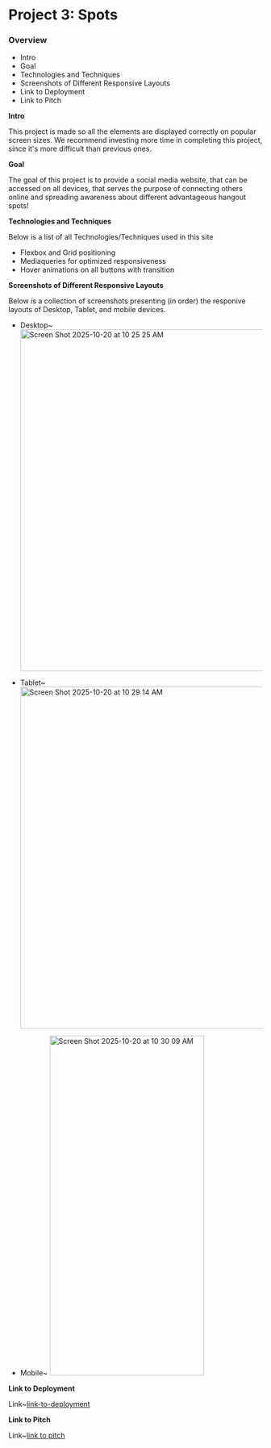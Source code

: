 # Project 3: Spots

### Overview  

* Intro  
* Goal  
* Technologies and Techniques
* Screenshots of Different Responsive Layouts
* Link to Deployment
* Link to Pitch
  
**Intro**
  
This project is made so all the elements are displayed correctly on popular screen sizes. We recommend investing more time in completing this project, since it's more difficult than previous ones.  
  
**Goal**  
  
The goal of this project is to provide a social media website, that can be accessed on all devices, that serves the purpose of connecting others online and spreading awareness about different advantageous hangout spots!
  
**Technologies and Techniques**  
  
Below is a list of all Technologies/Techniques used in this site

* Flexbox and Grid positioning
* Mediaqueries for optimized responsiveness
* Hover animations on all buttons with transition

**Screenshots of Different Responsive Layouts**

Below is a collection of screenshots presenting (in order) the responive layouts of Desktop, Tablet, and mobile devices.

* Desktop~ <img width="1099" height="678" alt="Screen Shot 2025-10-20 at 10 25 25 AM" src="https://github.com/user-attachments/assets/dcee626f-35da-45a1-916a-d14896e8198c" />

* Tablet~ <img width="985" height="678" alt="Screen Shot 2025-10-20 at 10 29 14 AM" src="https://github.com/user-attachments/assets/900b24f0-f38d-42d8-8f5b-2764da2759c5" />

* Mobile~ <img width="306" height="674" alt="Screen Shot 2025-10-20 at 10 30 09 AM" src="https://github.com/user-attachments/assets/000a6a0e-4b6d-4ed4-a661-f70359a83b0b" />

**Link to Deployment**

Link~[link-to-deployment](https://yournd.github.io/se_project_spots/)

**Link to Pitch**

Link~[link to pitch](https://drive.google.com/file/d/1n3Dq9OI1FLZlAM9y2KUApukTUS-3KL95/view?usp=sharing)

